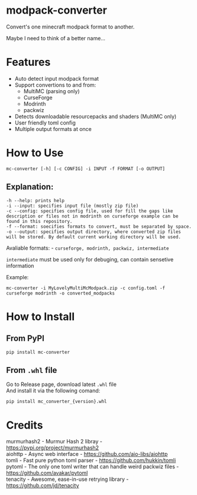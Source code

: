# modpack-converter
Convert's one minecraft modpack format to another.

Maybe I need to think of a better name...

# Features

- Auto detect input modpack format
- Support convertions to and from:
    - MultiMC (parsing only)
    - CurseForge
    - Modrinth
    - packwiz
- Detects downloadable resourcepacks and shaders (MultiMC only)
- User friendly toml config
- Multiple output formats at once

# How to Use

```
mc-converter [-h] [-c CONFIG] -i INPUT -f FORMAT [-o OUTPUT]
```

## Explanation:

```
-h --help: prints help
-i --input: specifies input file (mostly zip file)
-c --config: specifies config file, used for fill the gaps like description or files not in modrinth on curseforge example can be found in this repository.
-f --format: soecifies formats to convert, must be separated by space.
-o --output: specifies output directory, where converted zip files will be stored. By default current working directory will be used.
```

Avaliable formats:     - `curseforge, modrinth, packwiz, intermediate`

`intermediate` must be used only for debuging, can contain sensetive information

Example: 
```
mc-converter -i MyLovelyMultiMcModpack.zip -c config.toml -f curseforge modrinth -o converted_modpacks
```

# How to Install

## From PyPI
```
pip install mc-converter
```
## From `.whl` file
Go to Release page, download latest `.whl` file \
 And install it via the following comand:
 ```
 pip install mc_converter_{version}.whl
 ```
 
 # Credits

murmurhash2 - Murmur Hash 2 libray - https://pypi.org/project/murmurhash2 \
aiohttp - Async web interface - https://github.com/aio-libs/aiohttp \
tomli - Fast pure python toml parser - https://github.com/hukkin/tomli \
pytoml - The only one toml writer that can handle weird packwiz files - https://github.com/avakar/pytoml \
tenacity - Awesome, ease-in-use retrying library - https://github.com/jd/tenacity